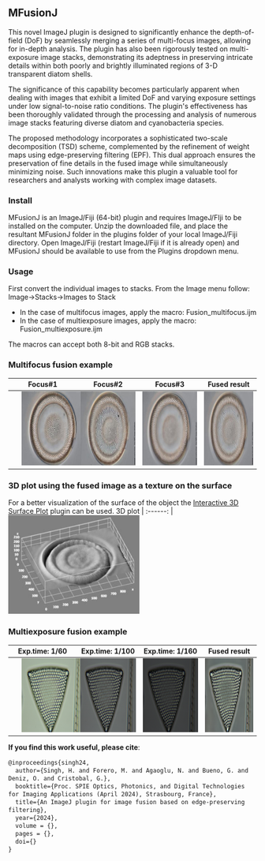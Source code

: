 ## MFusionJ
This novel ImageJ plugin is designed to significantly enhance the depth-of-field (DoF) by seamlessly merging a series of multi-focus images, allowing for in-depth analysis. The plugin has also been rigorously tested on multi-exposure image stacks, demonstrating its adeptness in preserving intricate details within both poorly and brightly illuminated regions of 3-D transparent diatom shells.

The significance of this capability becomes particularly apparent when dealing with images that exhibit a limited DoF and varying exposure settings under low signal-to-noise ratio conditions. The plugin's effectiveness has been thoroughly validated through the processing and analysis of numerous image stacks featuring diverse diatom and cyanobacteria species.

The proposed methodology incorporates a sophisticated two-scale decomposition (TSD) scheme, complemented by the refinement of weight maps using edge-preserving filtering (EPF). This dual approach ensures the preservation of fine details in the fused image while simultaneously minimizing noise. Such innovations make this plugin a valuable tool for researchers and analysts working with complex image datasets. 

### Install
MFusionJ is an ImageJ/Fiji (64-bit) plugin and requires ImageJ/FIji to be installed on the computer.
Unzip the downloaded file, and place the resultant MFusionJ folder in the plugins folder of your local ImageJ/Fiji directory. Open ImageJ/Fiji (restart ImageJ/Fiji if it is already open) and MFusionJ should be available to use from the Plugins dropdown menu.

### Usage
First convert the individual images to stacks. From the Image menu follow: Image->Stacks->Images to Stack 
* In the case of multifocus images, apply the macro: Fusion_multifocus.ijm
* In the case of multiexposure images, apply the macro: Fusion_multiexposure.ijm
  
The macros can accept both 8-bit and RGB stacks.

### Multifocus fusion example

Focus#1 | Focus#2  | Focus#3 |Fused result
:------:|:------:|:------:|:------:
[<img src="./images/1.jpg" height="150" hspace="20">](./TheBOX)|[<img src="./images/2.jpg" height="150">](./CAD)|[<img src="./images/3.jpg" height="150">](./APPLICATIONS)|[<img src="./images/fus.jpg" height="150">](./WORKSHOP)

### 3D plot using the fused image as a texture on the surface
For a better visualization of the surface of the object the [Interactive 3D Surface Plot](https://imagej.net/ij/plugins/surface-plot-3d.html) plugin can be used.
3D plot |
:------: |
[<img src="./images/plot.jpg" height="200">](./CAD)

### Multiexposure fusion example

Exp.time: 1/60 | Exp.time: 1/100  | Exp.time: 1/160 |Fused result
:------:|:------:|:------:|:------:
[<img src="./images/60.png" height="150" hspace="20">](./TheBOX)|[<img src="./images/100.png" height="150">](./CAD)|[<img src="./images/160.png" height="150">](./APPLICATIONS)|[<img src="./images/fused_exp.png" height="150">](./WORKSHOP)


**If you find this work useful, please cite**:

	@inproceedings{singh24,
	  author={Singh, H. and Forero, M. and Agaoglu, N. and Bueno, G. and Deniz, O. and Cristobal, G.},
	  booktitle={Proc. SPIE Optics, Photonics, and Digital Technologies for Imaging Applications (April 2024), Strasbourg, France},
	  title={An ImageJ plugin for image fusion based on edge-preserving filtering},
	  year={2024},
	  volume = {},
	  pages = {},
	  doi={}
	}









